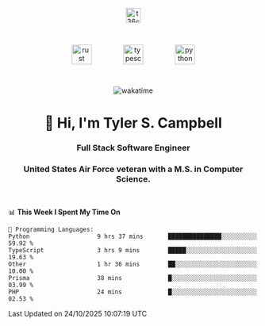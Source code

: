<p align="center">
<a href="https://www.linkedin.com/in/t36campbell" target="blank"><img align="center" src="https://ik.imagekit.io/t36campbell/Portfolio/linkedin.png.original_m8bbGgPh6.png" alt="t36campbell" height="30" width="30" /></a>
</p>
<p align="center">
    <img src="https://rustacean.net/assets/rustacean-orig-noshadow.svg" alt="rust" width="40" height="40" style="margin: 6%;" />
    <img src="https://cdn.worldvectorlogo.com/logos/typescript.svg" alt="typescript" width="40" height="40" style="margin: 6%;" />
    <img src="https://cdn.worldvectorlogo.com/logos/python-5.svg" alt="python" width="40" height="40" style="margin: 6%;" />
</p>
<div align="center">
  
  ![wakatime](https://wakatime.com/badge/user/738aac7f-8868-4bc3-a1df-4c36703ee4b6.svg)
  
</div>

<h1 align="center">👋 Hi, I'm Tyler S. Campbell</h1>
<h3 align="center">Full Stack Software Engineer</h3>
<h3 align="center">United States Air Force veteran with a M.S. in Computer Science.</h3>
<br>

<!--START_SECTION:waka-->
📊 **This Week I Spent My Time On** 

```text
💬 Programming Languages: 
Python                   9 hrs 37 mins       ███████████████░░░░░░░░░░   59.92 % 
TypeScript               3 hrs 9 mins        █████░░░░░░░░░░░░░░░░░░░░   19.63 % 
Other                    1 hr 36 mins        ██░░░░░░░░░░░░░░░░░░░░░░░   10.00 % 
Prisma                   38 mins             █░░░░░░░░░░░░░░░░░░░░░░░░   03.99 % 
PHP                      24 mins             █░░░░░░░░░░░░░░░░░░░░░░░░   02.53 % 
```


 Last Updated on 24/10/2025 10:07:19 UTC
<!--END_SECTION:waka-->
